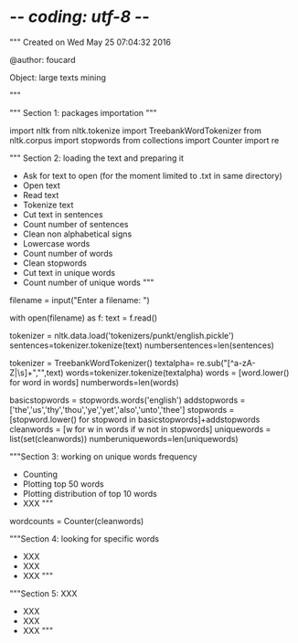 # -*- coding: utf-8 -*-
"""
Created on Wed May 25 07:04:32 2016

@author: foucard

Object: large texts mining

"""


"""
Section 1: packages importation
"""

import nltk
from nltk.tokenize import TreebankWordTokenizer
from  nltk.corpus import stopwords
from collections import Counter
import re



"""
Section 2: loading the text and preparing it
- Ask for text to open (for the moment limited to .txt in same directory)
- Open text
- Read text
- Tokenize text
- Cut text in sentences
- Count number of sentences
- Clean non alphabetical signs
- Lowercase words
- Count number of words
- Clean stopwords
- Cut text in unique words
- Count number of unique words
"""

filename = input("Enter a filename: ")

with open(filename) as f:
    text = f.read()
    
tokenizer = nltk.data.load('tokenizers/punkt/english.pickle')
sentences=tokenizer.tokenize(text)
numbersentences=len(sentences)

tokenizer = TreebankWordTokenizer()
textalpha= re.sub("[^a-zA-Z|\s]+","",text)
words=tokenizer.tokenize(textalpha)
words = [word.lower() for word in words]
numberwords=len(words)

basicstopwords = stopwords.words('english')
addstopwords = ['the','us','thy','thou','ye','yet','also','unto','thee']
stopwords = [stopword.lower() for stopword in basicstopwords]+addstopwords
cleanwords = [w for w in words if w not in stopwords]
uniquewords = list(set(cleanwords))
numberuniquewords=len(uniquewords)

"""Section 3: working on unique words frequency
- Counting 
- Plotting top 50 words
- Plotting distribution of top 10 words
- XXX
"""

wordcounts = Counter(cleanwords)

"""Section 4: looking for specific words
- XXX
- XXX
- XXX
"""

"""Section 5: XXX
- XXX
- XXX
- XXX
"""
